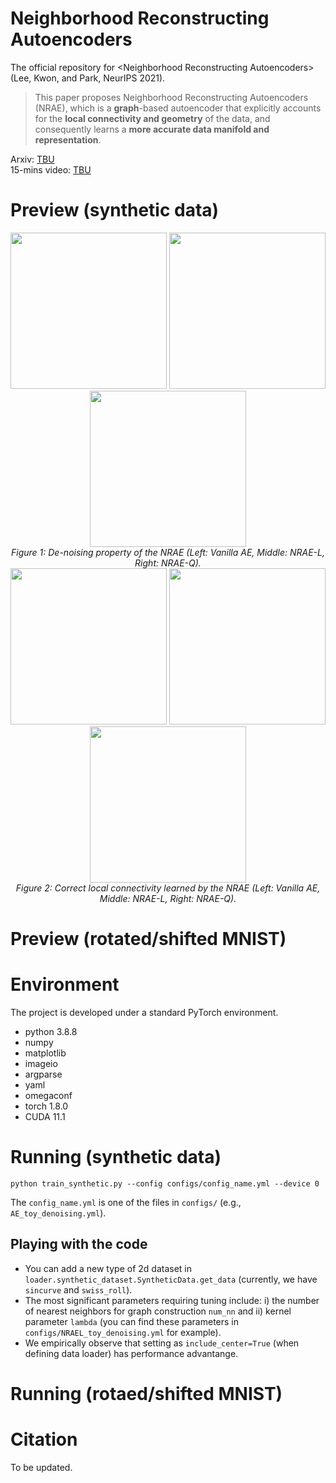 # Neighborhood Reconstructing Autoencoders
The official repository for \<Neighborhood Reconstructing Autoencoders\> (Lee, Kwon, and Park, NeurIPS 2021).

> This paper proposes Neighborhood Reconstructing Autoencoders (NRAE), which is a **graph**-based autoencoder that explicitly accounts for the **local connectivity and geometry** of the data, and consequently learns a **more accurate data manifold and representation**.

Arxiv: [TBU]()  
15-mins video: [TBU]()

# Preview (synthetic data)
<center>
<div class="imgCollage">
<span style="width: 31.8%"><img src="./results/AE_toy_denoising/AE_training.gif" width="250 height="190"/></span>
<span style="width: 31.8%"><img src="./results/NRAEL_toy_denoising/NRAEL_training.gif" width="250 height="190"/> </span>
<span style="width: 31.8%"><img src="./results/NRAEQ_toy_denoising/NRAEQ_training.gif" width="250 height="190"/> </span>
</div>
  <I>Figure 1: De-noising property of the NRAE (Left: Vanilla AE, Middle: NRAE-L, Right: NRAE-Q). </I>
</center>

<center>
<div class="imgCollage">
<span style="width: 31.8%"><img src="./results/AE_toy_geometry_preserving/AE_training.gif" width="250 height="190"/></span>
<span style="width: 31.8%"><img src="./results/NRAEL_toy_geometry_preserving/NRAEL_training.gif" width="250 height="190"/> </span>
<span style="width: 31.8%"><img src="./results/NRAEQ_toy_geometry_preserving/NRAEQ_training.gif" width="250 height="190"/> </span>
</div>
  <I>Figure 2: Correct local connectivity learned by the NRAE (Left: Vanilla AE, Middle: NRAE-L, Right: NRAE-Q).</I>
</center>

# Preview (rotated/shifted MNIST)

# Environment

The project is developed under a standard PyTorch environment.
- python 3.8.8
- numpy 
- matplotlib 
- imageio 
- argparse 
- yaml 
- omegaconf 
- torch 1.8.0
- CUDA 11.1

# Running (synthetic data)
```
python train_synthetic.py --config configs/config_name.yml --device 0
```
The `config_name.yml` is one of the files in `configs/` (e.g., `AE_toy_denoising.yml`). 

## Playing with the code
- You can add a new type of 2d dataset in `loader.synthetic_dataset.SyntheticData.get_data` (currently, we have `sincurve` and `swiss_roll`).
- The most significant parameters requiring tuning include: i) the number of nearest neighbors for graph construction `num_nn` and ii) kernel parameter `lambda` (you can find these parameters in `configs/NRAEL_toy_denoising.yml` for example). 
- We empirically observe that setting as `include_center=True` (when defining data loader) has performance advantange. 

# Running (rotaed/shifted MNIST)

# Citation
To be updated.
